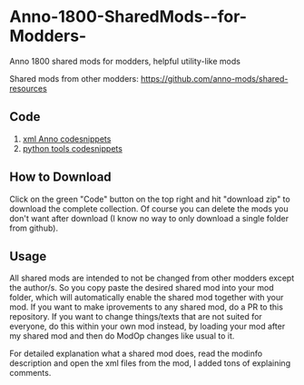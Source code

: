 # Anno-1800-SharedMods--for-Modders-
 Anno 1800 shared mods for modders, helpful utility-like mods

Shared mods from other modders: https://github.com/anno-mods/shared-resources

## Code
1) [xml Anno codesnippets](./CodeSnippets.md)
2) [python tools codesnippets](./CodeSnippetsPython.md)

## How to Download  

Click on the green "Code" button on the top right and hit "download zip" to download the complete collection. Of course you can delete the mods you don't want after download (I know no way to only download a single folder from github).

## Usage  

All shared mods are intended to not be changed from other modders except the author/s. So you copy paste the desired shared mod into your mod folder, which will automatically enable the shared mod together with your mod. If you want to make iprovements to any shared mod, do a PR to this repository. If you want to change things/texts that are not suited for everyone, do this within your own mod instead, by loading your mod after my shared mod and then do ModOp changes like usual to it.  
  
For detailed explanation what a shared mod does, read the modinfo description and open the xml files from the mod, I added tons of explaining comments.  
